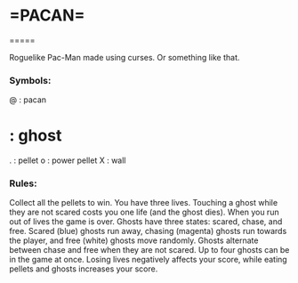 # =PACAN=
=====

Roguelike Pac-Man made using curses. Or something like that.

### Symbols:
  @ : pacan
  # : ghost
  . : pellet
  o : power pellet
  X : wall
  
  
### Rules:  
Collect all the pellets to win. You have three lives. Touching a ghost while they are not scared costs you one life (and the ghost dies).
When you run out of lives the game is over. Ghosts have three states: scared, chase, and free. Scared (blue) ghosts run away,
chasing (magenta) ghosts run towards the player, and free (white) ghosts move randomly. Ghosts alternate between 
chase and free when they are not scared. Up to four ghosts can be in the game at once. Losing lives negatively affects your 
score, while eating pellets and ghosts increases your score.
